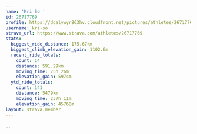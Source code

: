 ```yaml
---
name: 'Kri So '
id: 26717769
profile: https://dgalywyr863hv.cloudfront.net/pictures/athletes/26717769/7761026/14/large.jpg
username: kri-so
strava_url: https://www.strava.com/athletes/26717769
stats:
  biggest_ride_distance: 175.67km
  biggest_climb_elevation_gain: 1102.6m
  recent_ride_totals:
    count: 14
    distance: 591.29km
    moving_time: 25h 26m
    elevation_gain: 5974m
  ytd_ride_totals:
    count: 141
    distance: 5479km
    moving_time: 237h 11m
    elevation_gain: 45768m
layout: strava_member
--- 
```

...

